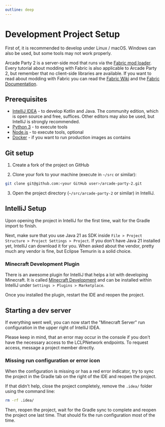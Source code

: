 ```yaml
---
outline: deep
---
```


# Development Project Setup
First of, it is recommended to develop under Linux / macOS. 
Windows can also be used, but some tools may not work properly.

Arcade Party 2 is a server-side mod that runs via the [Fabric mod loader](https://fabricmc.net/).
Every tutorial about modding with Fabric is also applicable to Arcade Party 2, but remember that no client-side libraries are available.
If you want to read about modding with Fabric you can read the [Fabric Wiki](https://wiki.fabricmc.net/tutorial:start#creating_your_first_mod) and the [Fabric Documentation](https://docs.fabricmc.net/develop/).

## Prerequisites
- [IntelliJ IDEA](https://www.jetbrains.com/idea/) - to develop Kotlin and Java. The community edition, which is open source and free, suffices. Other editors may also be used, but IntelliJ is strongly recommended.
- [Python 3](https://www.python.org/) - to execute tools
- [Node.js](https://nodejs.org) - to execute tools, optional
- [Docker](https://www.docker.com/) - if you want to run production images as contains

## Git setup
1. Create a fork of the project on GitHub

2. Clone your fork to your machine (execute in `~/src` or similar):

```bash
git clone git@github.com:<your GitHub user>/arcade-party-2.git
```

3. Open the project directory (`~/src/arcade-party-2` or similar) in IntelliJ.

## IntelliJ Setup
Upon opening the project in IntelliJ for the first time, wait for the Gradle import to finish.

Next, make sure that you use Java 21 as SDK inside `File > Project Structure > Project Settings > Project`.
If you don't have Java 21 installed yet, IntelliJ can download it for you.
When asked about the vendor, pretty much any vendor is fine, but Eclipse Temurin is a solid choice.

### Minecraft Development Plugin
There is an awesome plugin for IntelliJ that helps a lot with developing Minecraft.
It is called [Minecraft Development](https://plugins.jetbrains.com/plugin/8327-minecraft-development) and can be installed within IntelliJ under `Settings > Plugins > Marketplace`.

Once you installed the plugin, restart the IDE and reopen the project.

## Starting a dev server
If everything went well, you can now start the "Minecraft Server" run configuration in the upper right of IntelliJ IDEA.

Please keep in mind, that an error may occur in the console if you don't have the necessary access to the LCLPNetwork endpoints.
To request access, message a project member directly.

### Missing run configuration or error icon
When the configuration is missing or has a red error indicator, try to sync the project in the Gradle tab on the right of the IDE and reopen the project.

If that didn't help, close the project completely, remove the `.idea/` folder using the command line:
```bash
rm -rf .idea/
```
Then, reopen the project, wait for the Gradle sync to complete and reopen the project one last time.
That should fix the run configuration most of the time.
